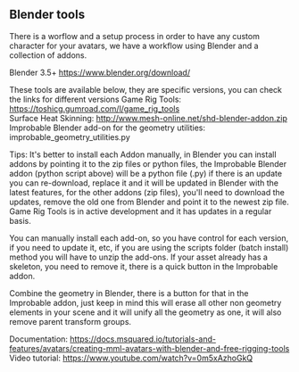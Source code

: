 ## Blender tools

There is a worflow and a setup process in order to have any custom character for your avatars,
we have a workflow using Blender and a collection of addons.

Blender 3.5+ https://www.blender.org/download/

These tools are available below, they are specific versions, you can check the links for different versions
Game Rig Tools: https://toshicg.gumroad.com/l/game_rig_tools \
Surface Heat Skinning: http://www.mesh-online.net/shd-blender-addon.zip \
Improbable Blender add-on for the geometry utilities: improbable_geometry_utilities.py

Tips:
It's better to install each Addon manually, in Blender you can install addons by pointing it to the zip files or python files, 
the Improbable Blender addon (python script above) will be a python file (.py) if there is an update you can re-download, 
replace it and it will be updated in Blender with the latest features, for the other addons (zip files), 
you'll need to download the updates, remove the old one from Blender and point it to the newest zip file.
Game Rig Tools is in active development and it has updates in a regular basis.

You can manually install each add-on, so you have control for each version, if you need to update it, etc,
if you are using the scripts folder (batch install) method you will have to unzip the add-ons.
If your asset already has a skeleton, you need to remove it, there is a quick button in the Improbable addon.

Combine the geometry in Blender, there is a button for that in the Improbable addon,
just keep in mind this will erase all other non geometry elements in your scene and it will unify all the geometry as one,
it will also remove parent transform groups.

Documentation: https://docs.msquared.io/tutorials-and-features/avatars/creating-mml-avatars-with-blender-and-free-rigging-tools
Video tutorial: https://www.youtube.com/watch?v=0m5xAzhoGkQ
